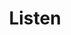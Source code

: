 ---
layout: listen2
title: Listen
description: 'Blanc Nacarat Records Label & Artistic Community'
lang: en
lang-ref: listen
nav-menu: false
image: null
author: null
sitemap: false
---